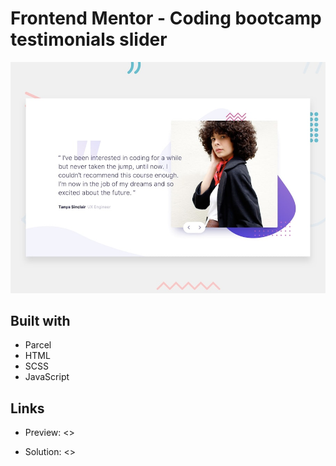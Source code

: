 # Frontend Mentor - Coding bootcamp testimonials slider

![Design preview for the Coding bootcamp testimonials slider coding challenge](./design/desktop-preview.jpg)

## Built with

- Parcel
- HTML
- SCSS
- JavaScript

## Links

- Preview: <>

- Solution: <>
